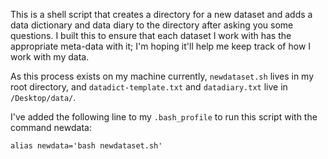 This is a shell script that creates a directory for a new dataset and adds a data dictionary and data diary to the directory after asking you some questions. I built this to ensure that each dataset I work with has the appropriate meta-data with it; I'm hoping it'll help me keep track of how I work with my data.

As this process exists on my machine currently, `newdataset.sh` lives in my root directory, and `datadict-template.txt` and `datadiary.txt` live in `/Desktop/data/`.

I've added the following line to my `.bash_profile` to run this script with the command newdata:

`alias newdata='bash newdataset.sh'`